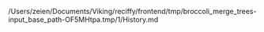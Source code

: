 /Users/zeien/Documents/Viking/reciffy/frontend/tmp/broccoli_merge_trees-input_base_path-OF5MHtpa.tmp/1/History.md